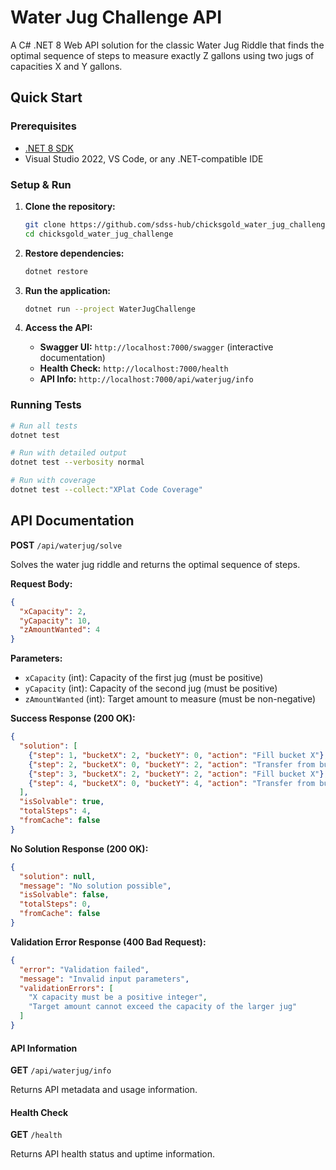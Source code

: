 # Water Jug Challenge API

A C# .NET 8 Web API solution for the classic Water Jug Riddle that finds the optimal sequence of steps to measure exactly Z gallons using two jugs of capacities X and Y gallons.


##  Quick Start

### Prerequisites
- [.NET 8 SDK](https://dotnet.microsoft.com/download/dotnet/8.0)
- Visual Studio 2022, VS Code, or any .NET-compatible IDE

### Setup & Run

1. **Clone the repository:**
   ```bash
   git clone https://github.com/sdss-hub/chicksgold_water_jug_challenge.git
   cd chicksgold_water_jug_challenge
   ```

2. **Restore dependencies:**
   ```bash
   dotnet restore
   ```

3. **Run the application:**
   ```bash
   dotnet run --project WaterJugChallenge
   ```

4. **Access the API:**
   - **Swagger UI:** `http://localhost:7000/swagger` (interactive documentation)
   - **Health Check:** `http://localhost:7000/health`
   - **API Info:** `http://localhost:7000/api/waterjug/info`

### Running Tests

```bash
# Run all tests
dotnet test

# Run with detailed output
dotnet test --verbosity normal

# Run with coverage
dotnet test --collect:"XPlat Code Coverage"
```

##  API Documentation


**POST** `/api/waterjug/solve`

Solves the water jug riddle and returns the optimal sequence of steps.

**Request Body:**
```json
{
  "xCapacity": 2,
  "yCapacity": 10,
  "zAmountWanted": 4
}
```

**Parameters:**
- `xCapacity` (int): Capacity of the first jug (must be positive)
- `yCapacity` (int): Capacity of the second jug (must be positive)
- `zAmountWanted` (int): Target amount to measure (must be non-negative)

**Success Response (200 OK):**
```json
{
  "solution": [
    {"step": 1, "bucketX": 2, "bucketY": 0, "action": "Fill bucket X"},
    {"step": 2, "bucketX": 0, "bucketY": 2, "action": "Transfer from bucket X to Y"},
    {"step": 3, "bucketX": 2, "bucketY": 2, "action": "Fill bucket X"},
    {"step": 4, "bucketX": 0, "bucketY": 4, "action": "Transfer from bucket X to Y", "status": "Solved"}
  ],
  "isSolvable": true,
  "totalSteps": 4,
  "fromCache": false
}
```

**No Solution Response (200 OK):**
```json
{
  "solution": null,
  "message": "No solution possible",
  "isSolvable": false,
  "totalSteps": 0,
  "fromCache": false
}
```

**Validation Error Response (400 Bad Request):**
```json
{
  "error": "Validation failed",
  "message": "Invalid input parameters",
  "validationErrors": [
    "X capacity must be a positive integer",
    "Target amount cannot exceed the capacity of the larger jug"
  ]
}
```

#### API Information
**GET** `/api/waterjug/info`

Returns API metadata and usage information.

#### Health Check
**GET** `/health`

Returns API health status and uptime information.
